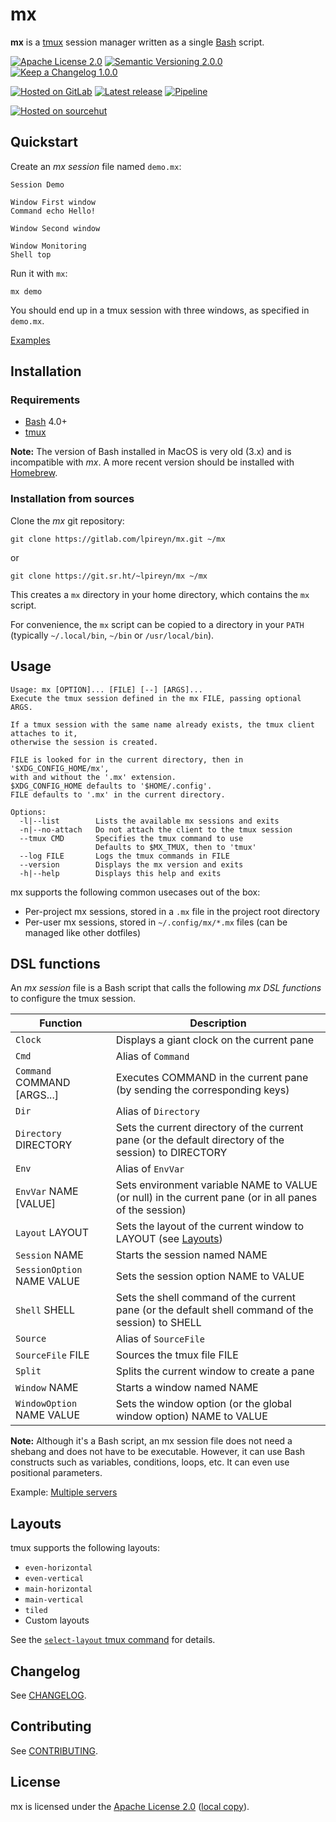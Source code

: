 # mx

**mx** is a [tmux](https://github.com/tmux/tmux) session manager written as a single [Bash](https://www.gnu.org/software/bash) script.

[![Apache License 2.0](https://img.shields.io/static/v1?label=License&message=Apache%20License%202.0&style=flat-square&color=informational&logo=apache)](https://www.apache.org/licenses/LICENSE-2.0)
[![Semantic Versioning 2.0.0](https://img.shields.io/static/v1?label=Semantic%20Versioning&message=2.0.0&style=flat-square&color=informational)](https://semver.org/spec/v2.0.0)
[![Keep a Changelog 1.0.0](https://img.shields.io/static/v1?label=Keep%20a%20Changelog&message=1.0.0&style=flat-square&color=informational)](https://keepachangelog.com/en/1.0.0)

[![Hosted on GitLab](https://img.shields.io/static/v1?label=Hosted%20on&message=GitLab&style=flat-square&color=informational&logo=gitlab)](https://gitlab.com/lpireyn/mx)
[![Latest release](https://img.shields.io/gitlab/v/release/lpireyn/mx?label=Latest%20release&message=GitLab&style=flat-square&color=informational&logo=gitlab)](https://gitlab.com/lpireyn/mx/-/releases/)
[![Pipeline](https://img.shields.io/gitlab/pipeline/lpireyn/mx/main?label=Pipeline&style=flat-square&logo=gitlab)](https://gitlab.com/lpireyn/mx/-/commits/main)

[![Hosted on sourcehut](https://img.shields.io/static/v1?label=Hosted%20on&message=sourcehut&style=flat-square&color=informational)](https://git.sr.ht/~lpireyn/mx)

## Quickstart

Create an *mx session* file named `demo.mx`:

``` shell
Session Demo

Window First window
Command echo Hello!

Window Second window

Window Monitoring
Shell top
```

Run it with `mx`:

``` shell
mx demo
```

You should end up in a tmux session with three windows, as specified in `demo.mx`.

[Examples](examples)

## Installation

### Requirements

- [Bash](https://www.gnu.org/software/bash/) 4.0+
- [tmux](https://github.com/tmux/tmux)

**Note:**
The version of Bash installed in MacOS is very old (3.x) and is incompatible with *mx*.
A more recent version should be installed with [Homebrew](https://brew.sh/).

### Installation from sources

Clone the *mx* git repository:

``` shell
git clone https://gitlab.com/lpireyn/mx.git ~/mx
```

or

``` shell
git clone https://git.sr.ht/~lpireyn/mx ~/mx
```

This creates a `mx` directory in your home directory, which contains the `mx` script.

For convenience, the `mx` script can be copied to a directory in your `PATH` (typically `~/.local/bin`, `~/bin` or `/usr/local/bin`).

## Usage

```
Usage: mx [OPTION]... [FILE] [--] [ARGS]...
Execute the tmux session defined in the mx FILE, passing optional ARGS.

If a tmux session with the same name already exists, the tmux client attaches to it,
otherwise the session is created.

FILE is looked for in the current directory, then in '$XDG_CONFIG_HOME/mx',
with and without the '.mx' extension.
$XDG_CONFIG_HOME defaults to '$HOME/.config'.
FILE defaults to '.mx' in the current directory.

Options:
  -l|--list        Lists the available mx sessions and exits
  -n|--no-attach   Do not attach the client to the tmux session
  --tmux CMD       Specifies the tmux command to use
                   Defaults to $MX_TMUX, then to 'tmux'
  --log FILE       Logs the tmux commands in FILE
  --version        Displays the mx version and exits
  -h|--help        Displays this help and exits
```

mx supports the following common usecases out of the box:

- Per-project mx sessions, stored in a `.mx` file in the project root directory
- Per-user mx sessions, stored in `~/.config/mx/*.mx` files (can be managed like other dotfiles)

## DSL functions

An *mx session* file is a Bash script that calls the following *mx DSL functions* to configure the tmux session.

| Function | Description |
| --- | --- |
| `Clock` | Displays a giant clock on the current pane |
| `Cmd` | Alias of `Command` |
| `Command` COMMAND [ARGS...] | Executes COMMAND in the current pane (by sending the corresponding keys) |
| `Dir` | Alias of `Directory` |
| `Directory` DIRECTORY | Sets the current directory of the current pane (or the default directory of the session) to DIRECTORY |
| `Env` | Alias of `EnvVar` |
| `EnvVar` NAME [VALUE] | Sets environment variable NAME to VALUE (or null) in the current pane (or in all panes of the session)
| `Layout` LAYOUT | Sets the layout of the current window to LAYOUT (see [Layouts](#layouts)) |
| `Session` NAME | Starts the session named NAME |
| `SessionOption` NAME VALUE | Sets the session option NAME to VALUE |
| `Shell` SHELL | Sets the shell command of the current pane (or the default shell command of the session) to SHELL |
| `Source` | Alias of `SourceFile` |
| `SourceFile` FILE | Sources the tmux file FILE |
| `Split` | Splits the current window to create a pane |
| `Window` NAME | Starts a window named NAME |
| `WindowOption` NAME VALUE | Sets the window option (or the global window option) NAME to VALUE |

**Note:**
Although it's a Bash script, an mx session file does not need a shebang and does not have to be executable.
However, it can use Bash constructs such as variables, conditions, loops, etc.
It can even use positional parameters.

Example: [Multiple servers](examples/multiple-servers.mx)

## Layouts

tmux supports the following layouts:

- `even-horizontal`
- `even-vertical`
- `main-horizontal`
- `main-vertical`
- `tiled`
- Custom layouts

See the [`select-layout` tmux command](http://man.openbsd.org/OpenBSD-current/man1/tmux.1#select-layout) for details.

## Changelog

See [CHANGELOG](CHANGELOG.md).

## Contributing

See [CONTRIBUTING](CONTRIBUTING.md).

## License

mx is licensed under the [Apache License 2.0](https://www.apache.org/licenses/LICENSE-2.0) ([local copy](LICENSE)).
